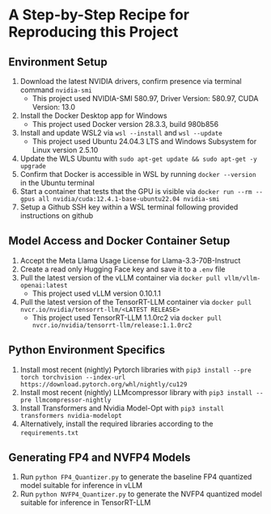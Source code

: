 # A Step-by-Step Recipe for Reproducing this Project

## Environment Setup
1. Download the latest NVIDIA drivers, confirm presence via terminal command `nvidia-smi`
    * This project used  NVIDIA-SMI 580.97, Driver Version: 580.97, CUDA Version: 13.0
2. Install the Docker Desktop app for Windows 
    * This project used Docker version 28.3.3, build 980b856
3. Install and update WSL2 via `wsl --install` and `wsl --update`
    * This project used Ubuntu 24.04.3 LTS and Windows Subsystem for Linux version 2.5.10
4. Update the WLS Ubuntu with `sudo apt-get update && sudo apt-get -y upgrade`
4. Confirm that Docker is accessible in WSL by running `docker --version` in the Ubuntu terminal
5. Start a container that tests that the GPU is visible via `docker run --rm --gpus all nvidia/cuda:12.4.1-base-ubuntu22.04 nvidia-smi`
6. Setup a Github SSH key within a WSL terminal following provided instructions on github

## Model Access and Docker Container Setup
1. Accept the Meta Llama Usage License for Llama-3.3-70B-Instruct
2. Create a read only Hugging Face key and save it to a `.env` file
3. Pull the latest version of the vLLM container via `docker pull vllm/vllm-openai:latest`
    * This project used vLLM version 0.10.1.1
4. Pull the latest version of the TensorRT-LLM container via `docker pull nvcr.io/nvidia/tensorrt-llm/<LATEST RELEASE>`
    * This project used TensorRT-LLM 1.1.0rc2 via `docker pull nvcr.io/nvidia/tensorrt-llm/release:1.1.0rc2`

## Python Environment Specifics
1. Install most recent (nightly) Pytorch libraries with `pip3 install --pre torch torchvision --index-url https://download.pytorch.org/whl/nightly/cu129`
2. Install most recent (nightly) LLMcompressor library with `pip3 install --pre llmcompressor-nightly`
3. Install Transformers and Nvidia Model-Opt with `pip3 install transformers nvidia-modelopt`
4. Alternatively, install the required libraries according to the `requirements.txt`

## Generating FP4 and NVFP4 Models
1. Run `python FP4_Quantizer.py` to generate the baseline FP4 quantized model suitable for inference in vLLM
2. Run `python NVFP4_Quantizer.py` to generate the NVFP4 quantized model suitable for inference in TensorRT-LLM


